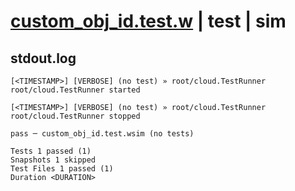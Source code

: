 # [custom_obj_id.test.w](../../../../../examples/tests/valid/custom_obj_id.test.w) | test | sim

## stdout.log
```log
[<TIMESTAMP>] [VERBOSE] (no test) » root/cloud.TestRunner
root/cloud.TestRunner started

[<TIMESTAMP>] [VERBOSE] (no test) » root/cloud.TestRunner
root/cloud.TestRunner stopped

pass ─ custom_obj_id.test.wsim (no tests)

Tests 1 passed (1)
Snapshots 1 skipped
Test Files 1 passed (1)
Duration <DURATION>
```

